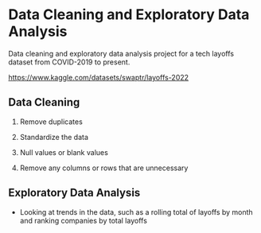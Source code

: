 # Data Cleaning and Exploratory Data Analysis

Data cleaning and exploratory data analysis project for a tech layoffs dataset from COVID-2019 to present.

https://www.kaggle.com/datasets/swaptr/layoffs-2022

## Data Cleaning

1. Remove duplicates

2. Standardize the data

3. Null values or blank values

4. Remove any columns or rows that are unnecessary

## Exploratory Data Analysis

- Looking at trends in the data, such as a rolling total of layoffs by month and ranking companies by total layoffs
